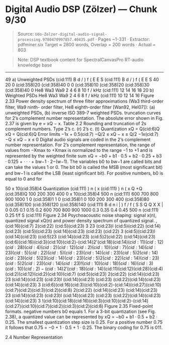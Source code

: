 # Digital Audio DSP (Zölzer) — Chunk 9/30

> Source: `Udo-Zolzer-digital-audio-signal-processing.9780470997857.40435.pdf` · Pages ~1-331 · Extractor: pdfminer.six
> Target ≈ 2800 words, Overlap = 200 words · Actual = 803

> Note: DSP textbook content for SpectralCanvasPro RT-audio knowledge base

---
49
a) Unweighted PSDs
(cid:111)
B
d
/
)
f
(
E
E
S
(cid:111)
B
d
/
)
f
(
E
E
S
40
20
0
(cid:358)20
(cid:358)40
0
0
(cid:358)10
(cid:358)20
(cid:358)30
(cid:358)40
0
He8
Wa3
Wa9
2
4
6
8
10
f / kHz (cid:111)
12
14
16
18
20
b) Weighted PSDs
He8
Wa3
Wa9
2
4
6
8
f / kHz (cid:111)
10
12
14
16
Figure 2.33 Power density spectrum of three ﬁlter approximations (Wa3 third-order ﬁlter, Wa9 ninth-
order ﬁlter, He8 eighth-order ﬁlter [Wan92, Hel07]): (a) unweighted PSDs, (b) inverse ISO 389-7
weighted PSDs.
truncation curves for 2’s complement number representation. The absolute error shown in
Fig. 2.37 is given by e = xQ − x.
Table 2.2 Rounding and truncation of 2s complement numbers.
Type
2’s c. (r)
2’s c. (t)
Quantization
xQ = Q(cid:6)Q
xQ = Q(cid:6)Q
Error limits
−1x + 0.5(cid:7) −Q/2 ≤ xQ − x ≤ Q/2
−1x(cid:7)
−Q ≤ xQ − x ≤ 0
Digital audio signals are coded in the 2’s complement number representation. For 2’s
complement representation, the range of values from −Xmax to +Xmax is normalized to
the range −1 to +1 and is represented by the weighted ﬁnite sum xQ = −b0 + b1 · 0.5 +
b2 · 0.25 + b3 · 0.125 + · · · + bw−1 · 2−(w−1). The variables b0 to bw−1 are called bits and
can take the values 1 or 0. The bit b0 is called the MSB (most signiﬁcant bit) and bw−1
is called the LSB (least signiﬁcant bit). For positive numbers, b0 is equal to 0 and for

50
x 10(cid:358)4
Quantization
(cid:111)
)
n
(
x
(cid:111)
)
n
(
x
Q
+Q
(cid:358)Q
100
200
300
400
0
x 10(cid:358)4
500
n (cid:111)
600
700
800
900
1000
1
0
(cid:358)1
1
0
(cid:358)1
0
100
200
300
400
(cid:358)80
(cid:358)100
(cid:358)120
(cid:358)140
(cid:111)
B
d
n
i
|
)
f
/
f
(
S
S
Q
Q
X
X
|
0
0.05
0.1
0.15
0.2
600
700
800
900
1000
0.3
0.35
0.4
0.45
500
n (cid:111)
0.25
f/f
S (cid:111)
Figure 2.34 Psychoacoustic noise shaping: signal x(n), quantized signal xQ(n) and power density
spectrum of quantized signal.
,(cid:16)(cid:7)
2(cid:22)
(cid:5)(cid:23) 3
23
(cid:23)I
(cid:5)(cid:22)
(cid:14)(cid:23)
(cid:5)(cid:23)
(cid:14)(cid:23)
(cid:23)
(cid:22)
3
(cid:5)(cid:23)I
(cid:14)(cid:23)
(cid:5)23
(cid:14)(cid:23)
(cid:5)2(cid:22)
(cid:14)(cid:23)
(cid:6)(cid:16)(cid:3)(cid:10)(cid:2)-(cid:14)2'(cid:18)(cid:14)$(cid:11)(cid:12)(cid:28)(cid:4)(cid:2)(cid:12)(cid:2)(cid:10)(cid:7)
(cid:14)(cid:23) (cid:5)(cid:22)
(cid:5)(cid:23)
(cid:14)(cid:23)
(cid:5)2
(cid:14)(cid:23)
(cid:5)23
(cid:14)(cid:23)
(cid:5)2(cid:22)
(cid:14)(cid:23)
(cid:5)2(cid:23)
(cid:14)(cid:23)
!(cid:10)(cid:18)(cid:16)(cid:3)(cid:10)(cid:2)-(cid:14)2'(cid:18)(cid:14)$(cid:11)(cid:12)(cid:28)(cid:4)(cid:2)(cid:12)(cid:2)(cid:10)(cid:7)
(cid:5)(cid:23) 2(cid:22)
(cid:14)(cid:23) 23
(cid:14)(cid:23) (cid:23)I
(cid:14)(cid:23) (cid:23)
(cid:22)(cid:14)(cid:23)
(cid:14)(cid:23) 3
(cid:6)(cid:16)(cid:3)(cid:10)(cid:2)-(cid:14)(cid:27)(cid:10)(cid:7)(cid:2)(cid:3)(cid:2)(cid:8)
2(cid:22)
(cid:14)(cid:23)
(cid:14)(cid:23) 23
(cid:14)(cid:23) (cid:23)I
(cid:14)(cid:23) (cid:23)
(cid:22)(cid:14)(cid:23)
(cid:14)(cid:23) 3
!(cid:10)(cid:18)(cid:16)(cid:3)(cid:10)(cid:2)-(cid:14)(cid:27)(cid:10)(cid:7)(cid:2)(cid:3)(cid:2)(cid:8)
Figure 2.35 Fixed-point formats.
negative numbers b0 equals 1. For a 3-bit quantization (see Fig. 2.38), a quantized value can
be represented by xQ = −b0 + b1 · 0.5 + b2 · 0.25. The smallest quantization step size is
0.25. For a positive number 0.75 it follows that 0.75 = −0 + 1 · 0.5 + 1 · 0.25. The binary
coding for 0.75 is 011.

2.4 Number Representation
